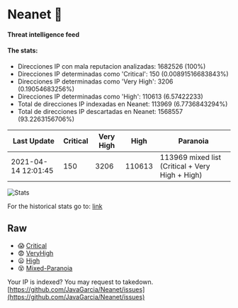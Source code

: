 # Neanet :hocho:
#### Threat intelligence feed
#### The stats:

- Direcciones IP con mala reputacion analizadas: 1682526 (100%)
- Direcciones IP determinadas como 'Critical':  150 (0.00891516683843%)
- Direcciones IP determinadas como 'Very High':  3206 (0.19054683256%)
- Direcciones IP determinadas como 'High':  110613 (6.57422233)
- Total de direcciones IP indexadas en Neanet:  113969 (6.7736843294%)
- Total de direcciones IP descartadas en Neanet:  1568557 (93.2263156706%)

| Last Update | Critical | Very High | High | Paranoia |
| --- | --- | --- | --- | --- |
| 2021-04-14 12:01:45 | 150 | 3206 | 110613 | 113969 mixed list (Critical + Very High + High)|

![Stats](https://docs.google.com/spreadsheets/d/e/2PACX-1vSnaNMIXVabIpDJjufMlzH7poXnshF3mgd8Is1g9ytUEzVsP5my4Trn8f-xkoLLQ38xpL3HtmUexLo6/pubchart?oid=501124687&format=image)

For the historical stats go to: [link](/stats.csv)
## Raw
- :scream: [Critical](https://raw.githubusercontent.com/JavaGarcia/Neanet/master/blacklists/neanet_critical.txt)
- :fearful: [VeryHigh](https://raw.githubusercontent.com/JavaGarcia/Neanet/master/blacklists/neanet_veryHigh.txtt)
- :frowning: [High](https://raw.githubusercontent.com/JavaGarcia/Neanet/master/blacklists/neanet_high.txt)
- :dizzy_face: [Mixed-Paranoia](https://raw.githubusercontent.com/JavaGarcia/Neanet/master/blacklists/neanet_all.txt)


Your IP is indexed? You may request to takedown. [https://github.com/JavaGarcia/Neanet/issues](https://github.com/JavaGarcia/Neanet/issues)

















































































































































































































































































































































































































































































































































































































































































































































































































































































































































































































































































































































































































































































































































































































































































































































































































































































































































































































































































































































































































































































































































































































































































































































































































































































































































































































































































































































































































































































































































































































































































































































































































































































































































































































































































































































































































































































































































































































































































































































































































































































































































































































































































































































































































































































































































































































































































































































































































































































































































































































































































































































































































































































































































































































































































































































































































































































































































































































